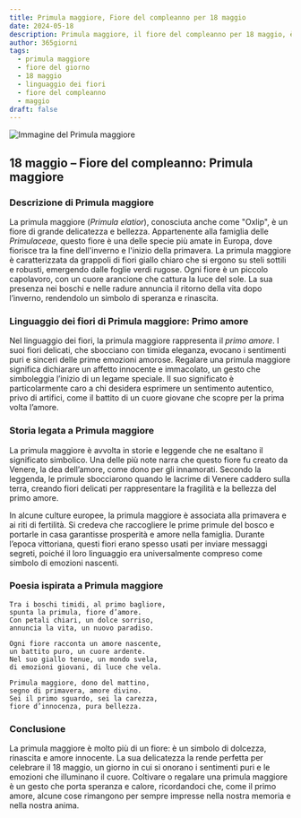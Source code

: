 ```yaml
---
title: Primula maggiore, Fiore del compleanno per 18 maggio
date: 2024-05-18
description: Primula maggiore, il fiore del compleanno per 18 maggio, è il simbolo di Primo amore. Scopri il suo significato unico, le storie affascinanti e la poesia che celebra la sua bellezza.
author: 365giorni
tags:
  - primula maggiore
  - fiore del giorno
  - 18 maggio
  - linguaggio dei fiori
  - fiore del compleanno
  - maggio
draft: false
---
```


![Immagine del Primula maggiore](https://cdn.pixabay.com/photo/2021/05/13/11/57/oxslip-6250682_1280.jpg)

## 18 maggio – Fiore del compleanno: Primula maggiore

### Descrizione di Primula maggiore

La primula maggiore (_Primula elatior_), conosciuta anche come "Oxlip", è un fiore di grande delicatezza e bellezza. Appartenente alla famiglia delle _Primulaceae_, questo fiore è una delle specie più amate in Europa, dove fiorisce tra la fine dell'inverno e l'inizio della primavera. La primula maggiore è caratterizzata da grappoli di fiori giallo chiaro che si ergono su steli sottili e robusti, emergendo dalle foglie verdi rugose. Ogni fiore è un piccolo capolavoro, con un cuore arancione che cattura la luce del sole. La sua presenza nei boschi e nelle radure annuncia il ritorno della vita dopo l’inverno, rendendolo un simbolo di speranza e rinascita.

### Linguaggio dei fiori di Primula maggiore: Primo amore

Nel linguaggio dei fiori, la primula maggiore rappresenta il _primo amore_. I suoi fiori delicati, che sbocciano con timida eleganza, evocano i sentimenti puri e sinceri delle prime emozioni amorose. Regalare una primula maggiore significa dichiarare un affetto innocente e immacolato, un gesto che simboleggia l’inizio di un legame speciale. Il suo significato è particolarmente caro a chi desidera esprimere un sentimento autentico, privo di artifici, come il battito di un cuore giovane che scopre per la prima volta l’amore.

### Storia legata a Primula maggiore

La primula maggiore è avvolta in storie e leggende che ne esaltano il significato simbolico. Una delle più note narra che questo fiore fu creato da Venere, la dea dell’amore, come dono per gli innamorati. Secondo la leggenda, le primule sbocciarono quando le lacrime di Venere caddero sulla terra, creando fiori delicati per rappresentare la fragilità e la bellezza del primo amore.

In alcune culture europee, la primula maggiore è associata alla primavera e ai riti di fertilità. Si credeva che raccogliere le prime primule del bosco e portarle in casa garantisse prosperità e amore nella famiglia. Durante l’epoca vittoriana, questi fiori erano spesso usati per inviare messaggi segreti, poiché il loro linguaggio era universalmente compreso come simbolo di emozioni nascenti.

### Poesia ispirata a Primula maggiore

```
Tra i boschi timidi, al primo bagliore,  
spunta la primula, fiore d’amore.  
Con petali chiari, un dolce sorriso,  
annuncia la vita, un nuovo paradiso.  

Ogni fiore racconta un amore nascente,  
un battito puro, un cuore ardente.  
Nel suo giallo tenue, un mondo svela,  
di emozioni giovani, di luce che vela.  

Primula maggiore, dono del mattino,  
segno di primavera, amore divino.  
Sei il primo sguardo, sei la carezza,  
fiore d’innocenza, pura bellezza.  
```

### Conclusione

La primula maggiore è molto più di un fiore: è un simbolo di dolcezza, rinascita e amore innocente. La sua delicatezza la rende perfetta per celebrare il 18 maggio, un giorno in cui si onorano i sentimenti puri e le emozioni che illuminano il cuore. Coltivare o regalare una primula maggiore è un gesto che porta speranza e calore, ricordandoci che, come il primo amore, alcune cose rimangono per sempre impresse nella nostra memoria e nella nostra anima.